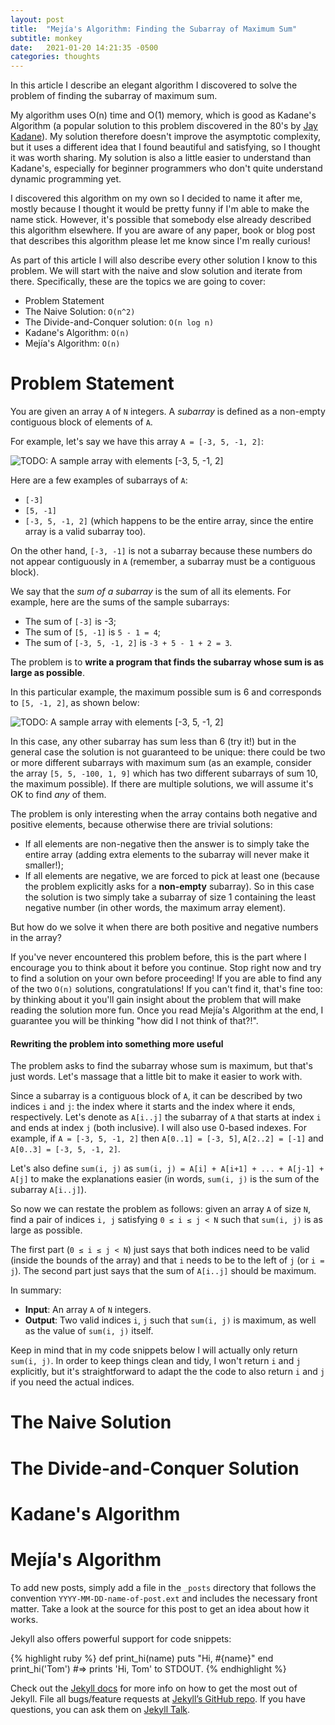 ```yaml
---
layout: post
title:  "Mejía's Algorithm: Finding the Subarray of Maximum Sum"
subtitle: monkey
date:   2021-01-20 14:21:35 -0500
categories: thoughts
---
```


In this article I describe an elegant algorithm I discovered to solve the problem of finding the subarray of maximum sum.

My algorithm uses O(n) time and O(1) memory, which is good as Kadane's Algorithm (a popular solution to this problem discovered in the 80's by [Jay Kadane](http://www.stat.cmu.edu/~kadane/)). My solution therefore doesn't improve the asymptotic complexity, but it uses a different idea that I found beautiful and satisfying, so I thought it was worth sharing. My solution is also a little easier to understand than Kadane's, especially for beginner programmers who don't quite understand dynamic programming yet.

I discovered this algorithm on my own so I decided to name it after me, mostly because I thought it would be pretty funny if I'm able to make the name stick. However, it's possible that somebody else already described this algorithm elsewhere. If you are aware of any paper, book or blog post that describes this algorithm please let me know since I'm really curious!

As part of this article I will also describe every other solution I know to this problem. We will start with the naive and slow solution and iterate from there. Specifically, these are the topics we are going to cover:

* Problem Statement
* The Naive Solution: `O(n^2)`
* The Divide-and-Conquer solution: `O(n log n)`
* Kadane's Algorithm: `O(n)`
* Mejía's Algorithm: `O(n)`


# Problem Statement

You are given an array `A` of `N` integers. A *subarray* is defined as a non-empty contiguous block of elements of `A`.

For example, let's say we have this array `A = [-3, 5, -1, 2]`:

![TODO: A sample array with elements [-3, 5, -1, 2]]()

Here are a few examples of subarrays of `A`:

* `[-3]`
* `[5, -1]`
* `[-3, 5, -1, 2]` (which happens to be the entire array, since the entire array is a valid subarray too).

On the other hand, `[-3, -1]` is not a subarray because these numbers do not appear contiguously in `A` (remember, a subarray must be a contiguous block).

We say that the *sum of a subarray* is the sum of all its elements. For example, here are the sums of the sample subarrays:

* The sum of `[-3]` is -3;
* The sum of `[5, -1]` is `5 - 1 = 4`;
* The sum of `[-3, 5, -1, 2]` is `-3 + 5 - 1 + 2 = 3`.


The problem is to **write a program that finds the subarray whose sum is as large as possible**.


In this particular example, the maximum possible sum is 6 and corresponds to `[5, -1, 2]`, as shown below:

![TODO: A sample array with elements [-3, 5, -1, 2]]()

In this case, any other subarray has sum less than 6 (try it!) but in the general case the solution is not guaranteed to be unique: there could be two or more different subarrays with maximum sum (as an example, consider the array `[5, 5, -100, 1, 9]` which has two different subarrays of sum 10, the maximum possible). If there are multiple solutions, we will assume it's OK to find *any* of them.

The problem is only interesting when the array contains both negative and positive elements, because otherwise there are trivial solutions:

* If all elements are non-negative then the answer is to simply take the entire array (adding extra elements to the subarray will never make it smaller!);
* If all elements are negative, we are forced to pick at least one (because the problem explicitly asks for a **non-empty** subarray). So in this case the solution is two simply take a subarray of size 1 containing the least negative number (in other words, the maximum array element).

But how do we solve it when there are both positive and negative numbers in the array?

If you've never encountered this problem before, this is the part where I encourage you to think about it before you continue. Stop right now and try to find a solution on your own before proceeding!  If you are able to find any of the two `O(n)` solutions, congratulations! If you can't find it, that's fine too: by thinking about it you'll gain insight about the problem that will make reading the solution more fun. Once you read Mejía's Algorithm at the end, I guarantee you will be thinking "how did I not think of that?!".

#### Rewriting the problem into something more useful

The problem asks to find the subarray whose sum is maximum, but that's just words. Let's massage that a little bit to make it easier to work with.

Since a subarray is a contiguous block of `A`, it can be described by two indices `i` and `j`: the index where it starts and the index where it ends, respectively. Let's denote as `A[i..j]` the subarray of `A` that starts at index `i` and ends at index `j` (both inclusive). I will also use 0-based indexes. For example, if `A = [-3, 5, -1, 2]` then `A[0..1] = [-3, 5]`,  `A[2..2] = [-1]` and `A[0..3] = [-3, 5, -1, 2]`.

Let's also define `sum(i, j)` as `sum(i, j) = A[i] + A[i+1] + ... + A[j-1] + A[j]` to make the explanations easier (in words, `sum(i, j)` is the sum of the subarray `A[i..j]`).

So now we can restate the problem as follows: given an array `A` of size `N`, find a pair of indices `i, j` satisfying `0 ≤ i ≤ j < N` such that `sum(i, j)` is as large as possible.

The first part (`0 ≤ i ≤ j < N`) just says that both indices need to be valid (inside the bounds of the array) and that `i` needs to be to the left of `j` (or `i = j`). The second part just says that the sum of `A[i..j]` should be maximum.

In summary:

* **Input**: An array `A` of `N` integers.
* **Output**: Two valid indices `i`, `j` such that `sum(i, j)` is maximum, as well as the value of `sum(i, j)` itself.

Keep in mind that in my code snippets below I will actually only return `sum(i, j)`. In order to keep things clean and tidy, I won't return `i` and `j` explicitly, but it's straightforward to adapt the the code to also return `i` and `j` if you need the actual indices.

# The Naive Solution

# The Divide-and-Conquer Solution

# Kadane's Algorithm

# Mejía's Algorithm


To add new posts, simply add a file in the `_posts` directory that follows the convention `YYYY-MM-DD-name-of-post.ext` and includes the necessary front matter. Take a look at the source for this post to get an idea about how it works.

Jekyll also offers powerful support for code snippets:

{% highlight ruby %}
def print_hi(name)
  puts "Hi, #{name}"
end
print_hi('Tom')
#=> prints 'Hi, Tom' to STDOUT.
{% endhighlight %}

Check out the [Jekyll docs][jekyll-docs] for more info on how to get the most out of Jekyll. File all bugs/feature requests at [Jekyll’s GitHub repo][jekyll-gh]. If you have questions, you can ask them on [Jekyll Talk][jekyll-talk].

[jekyll-docs]: https://jekyllrb.com/docs/home
[jekyll-gh]:   https://github.com/jekyll/jekyll
[jekyll-talk]: https://talk.jekyllrb.com/
